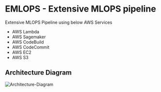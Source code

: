 # EMLOPS - Extensive MLOPS pipeline

Extensive MLOPS Pipeline using below AWS Services
- AWS Lambda
- AWS Sagemaker
- AWS CodeBuild
- AWS CodeCommit
- AWS EC2
- AWS S3

## Architecture Diagram

![Architecture-Diagram](/.github/profile/ArchDiagram.png "Employee Data title")